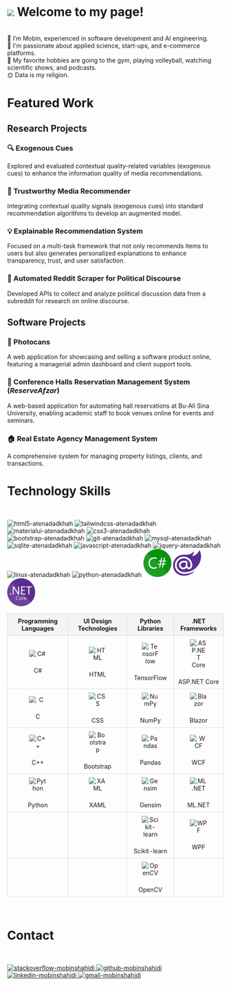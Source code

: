 <h1><img src="https://emojis.slackmojis.com/emojis/images/1531849430/4246/blob-sunglasses.gif?1531849430" width="30"/> Welcome to my page!</h1>

<br/> 👀 I’m Mobin, experienced in software development and AI engineering.
<br/> 💜 I'm passionate about applied science, start-ups, and e-commerce platforms.
<br/> 🧩 My favorite hobbies are going to the gym, playing volleyball, watching scientific shows, and podcasts.
<br/> 🌞 Data is my religion.
<br/>

<h1>Featured Work</h1>

<h2>Research Projects</h2>

<h3>🔍 Exogenous Cues</h3>
<p>Explored and evaluated contextual quality-related variables (exogenous cues) to enhance the information quality of media recommendations.</p>

<h3>🤝 Trustworthy Media Recommender</h3>
<p>Integrating contextual quality signals (exogenous cues) into standard recommendation algorithms to develop an augmented model.</p>

<h3>💡 Explainable Recommendation System</h3>
<p>Focused on a multi-task framework that not only recommends items to users but also generates personalized explanations to enhance transparency, trust, and user satisfaction.</p>

<h3>📡 Automated Reddit Scraper for Political Discourse</h3>
<p>Developed APIs to collect and analyze political discussion data from a subreddit for research on online discourse.</p>

<h2>Software Projects</h2>

<h3>📸 Photocans</h3>
<p>A web application for showcasing and selling a software product online, featuring a managerial admin dashboard and client support tools.</p>

<h3>🏢 Conference Halls Reservation Management System (<em>ReserveAfzar</em>)</h3>
<p>A web-based application for automating hall reservations at Bu-Ali Sina University, enabling academic staff to book venues online for events and seminars.</p>

<h3>🏠 Real Estate Agency Management System</h3>
<p>A comprehensive system for managing property listings, clients, and transactions.</p>

<h1>Technology Skills</h1>
<br/>
<p>
    <img src="https://cdn.jsdelivr.net/gh/devicons/devicon/icons/html5/html5-original-wordmark.svg"  width="65" height="65" alt="html5-atenadadkhah"/>
    <img src="https://cdn.jsdelivr.net/gh/devicons/devicon/icons/tailwindcss/tailwindcss-plain.svg" width="65" height="65" alt="tailwindcss-atenadadkhah"/>
    <img src="https://github.com/atenadadkhah/atenadadkhah/assets/91287064/b57ed589-2215-412b-9eea-335a5c984578" width="65" height="65" alt="materialui-atenadadkhah"/>
    <img src="https://cdn.jsdelivr.net/gh/devicons/devicon/icons/css3/css3-original-wordmark.svg" width="65" height="65" alt="css3-atenadadkhah"/>
    <img src="https://cdn.jsdelivr.net/gh/devicons/devicon/icons/bootstrap/bootstrap-original.svg" width="65" height="65" alt="bootstrap-atenadadkhah"/>
    <img src="https://github.com/atenadadkhah/atenadadkhah/assets/91287064/46ebbddc-eb10-4f90-92be-871980d4be3d" width="65" height="65" alt="git-atenadadkhah"/>
    <img src="https://cdn.jsdelivr.net/gh/devicons/devicon/icons/mysql/mysql-original.svg" width="65" height="65" alt="mysql-atenadadkhah"/>
    <img src="https://github.com/atenadadkhah/atenadadkhah/assets/91287064/1dc3ce50-9792-4004-9aeb-c637eb3cdfb3" width="65" height="65" alt="sqlite-atenadadkhah"/>
    <img src="https://cdn.jsdelivr.net/gh/devicons/devicon/icons/javascript/javascript-original.svg" width="65" height="65" alt="javascript-atenadadkhah"/>
    <img src="https://user-images.githubusercontent.com/91287064/230383832-7f9d2484-4cbc-4015-96d7-06439e7de6fd.png" width="65" height="65" alt="jquery-atenadadkhah"/>
    <img src="https://cdn.jsdelivr.net/gh/devicons/devicon/icons/linux/linux-original.svg" width="65" height="65" alt="linux-atenadadkhah"/>
    <img src="https://cdn.jsdelivr.net/gh/devicons/devicon/icons/python/python-original.svg" width="65" height="65" alt="python-atenadadkhah"/>
    <img src="C_Sharp_wordmark.svg.png" width="65" height="65" alt="C#"/>
    <img src="Blazor.png" width="65" height="65" alt="Blazor"/>
    <img src="NET_Core_Logo.svg.png" width="65" height="65" alt="NET"/>

</p>

<style>
  .tech-table {
    width: 100%;
    border-collapse: collapse;
    table-layout: fixed;
    word-wrap: break-word;
    margin-bottom: 1rem;
  }
  .tech-table th, .tech-table td {
    border: 1px solid #ddd;
    padding: 0.5rem;
    text-align: center;
    vertical-align: middle;
  }
  .tech-table th {
    background-color: #f3f4f6;
  }
  .tech-table img {
    display: block;
    margin: 0 auto 5px;
    max-width: 40px;
    height: auto;
  }

  /* Responsive: Stack columns vertically on narrow screens */
  @media (max-width: 600px) {
    .tech-table thead {
      display: none;
    }
    .tech-table, .tech-table tbody, .tech-table tr, .tech-table td {
      display: block;
      width: 100%;
    }
    .tech-table tr {
      margin-bottom: 1rem;
      border-bottom: 2px solid #ddd;
    }
    .tech-table td {
      text-align: left;
      padding-left: 50%;
      position: relative;
    }
    .tech-table td::before {
      position: absolute;
      top: 0.5rem;
      left: 0.75rem;
      width: 45%;
      white-space: nowrap;
      font-weight: bold;
    }
    /* Labels for each column */
    .tech-table td:nth-of-type(1)::before { content: "Programming Languages"; }
    .tech-table td:nth-of-type(2)::before { content: "UI Design Technologies"; }
    .tech-table td:nth-of-type(3)::before { content: "Python Libraries"; }
    .tech-table td:nth-of-type(4)::before { content: ".NET Frameworks"; }
  }
</style>

<table class="tech-table">
  <thead>
    <tr>
      <th>Programming Languages</th>
      <th>UI Design Technologies</th>
      <th>Python Libraries</th>
      <th>.NET Frameworks</th>
    </tr>
  </thead>
  <tbody>
    <tr>
      <td><img src="https://upload.wikimedia.org/wikipedia/commons/4/4f/Csharp_Logo.png" alt="C#"/><br>C#</td>
      <td><img src="https://cdn.jsdelivr.net/gh/devicons/devicon/icons/html5/html5-original.svg" alt="HTML"/><br>HTML</td>
      <td><img src="https://upload.wikimedia.org/wikipedia/commons/2/2d/Tensorflow_logo.svg" alt="TensorFlow"/><br>TensorFlow</td>
      <td><img src="https://upload.wikimedia.org/wikipedia/commons/e/ee/.NET_Core_Logo.svg" alt="ASP.NET Core"/><br>ASP.NET Core</td>
    </tr>
    <tr>
      <td><img src="https://upload.wikimedia.org/wikipedia/commons/1/18/C_Programming_Language.svg" alt="C"/><br>C</td>
      <td><img src="https://cdn.jsdelivr.net/gh/devicons/devicon/icons/css3/css3-original.svg" alt="CSS"/><br>CSS</td>
      <td><img src="https://upload.wikimedia.org/wikipedia/commons/3/31/NumPy_logo_2020.svg" alt="NumPy"/><br>NumPy</td>
      <td><img src="https://upload.wikimedia.org/wikipedia/commons/d/d9/Blazor.png" alt="Blazor"/><br>Blazor</td>
    </tr>
    <tr>
      <td><img src="https://upload.wikimedia.org/wikipedia/commons/1/18/ISO_C%2B%2B_Logo.svg" alt="C++"/><br>C++</td>
      <td><img src="https://cdn.jsdelivr.net/gh/devicons/devicon/icons/bootstrap/bootstrap-original.svg" alt="Bootstrap"/><br>Bootstrap</td>
      <td><img src="https://upload.wikimedia.org/wikipedia/commons/e/ed/Pandas_logo.svg" alt="Pandas"/><br>Pandas</td>
      <td><img src="https://upload.wikimedia.org/wikipedia/commons/0/0e/WCF_Icon.png" alt="WCF"/><br>WCF</td>
    </tr>
    <tr>
      <td><img src="https://cdn.jsdelivr.net/gh/devicons/devicon/icons/python/python-original.svg" alt="Python"/><br>Python</td>
      <td><img src="https://upload.wikimedia.org/wikipedia/commons/f/fb/XAML_Icon.png" alt="XAML"/><br>XAML</td>
      <td><img src="https://upload.wikimedia.org/wikipedia/commons/0/07/Gensim_logo.svg" alt="Gensim"/><br>Gensim</td>
      <td><img src="https://upload.wikimedia.org/wikipedia/commons/7/70/Microsoft_logo.svg" alt="ML.NET"/><br>ML.NET</td>
    </tr>
    <tr>
      <td></td>
      <td></td>
      <td><img src="https://upload.wikimedia.org/wikipedia/commons/0/05/Scikit_learn_logo_small.svg" alt="Scikit-learn"/><br>Scikit-learn</td>
      <td><img src="https://upload.wikimedia.org/wikipedia/commons/9/9d/WPF_Icon.png" alt="WPF"/><br>WPF</td>
    </tr>
    <tr>
      <td></td>
      <td></td>
      <td><img src="https://upload.wikimedia.org/wikipedia/commons/3/32/OpenCV_Logo_with_text_svg_version.svg" alt="OpenCV"/><br>OpenCV</td>
      <td></td>
    </tr>
  </tbody>
</table>


<br/>
<h1>Contact</h1>
<br/>
<p>
    <a href="https://stackoverflow.com/users/7961337/pars-programmer">
        <img src="https://user-images.githubusercontent.com/91287064/208878662-a1aff4dd-d72e-44b3-bf0d-2d862a5f87f6.png" alt="stackoverflow-mobinshahidi" width="50" height="50">
    </a>
    <a href="https://github.com/ParsProgrammer">
        <img src="https://user-images.githubusercontent.com/91287064/208878669-0146cc1a-b0a6-4a6e-9f4b-082c37264309.png" alt="github-mobinshahidi" width="50" height="50">
    </a>
    <a href="https://www.linkedin.com/in/mobin-shahidi/">
        <img src="https://user-images.githubusercontent.com/91287064/208878686-01604f88-f0ac-4709-9cfc-2cc69b62d1aa.png" alt="linkedin-mobinshahidi" width="50" height="50">
    </a>
    <a href="mailto:https://github.com/atenadadkhah">
        <img src="https://user-images.githubusercontent.com/91287064/208878678-26652569-8d38-45c9-aa13-28a33a7fc967.png" alt="gmail-mobinshahidi" width="50" height="50">
    </a>
</p>

<!---
mobinpersi/mobinpersi is a ✨ special ✨ repository because its `README.md` (this file) appears on your GitHub profile.
You can click the Preview link to take a look at your changes.
--->
